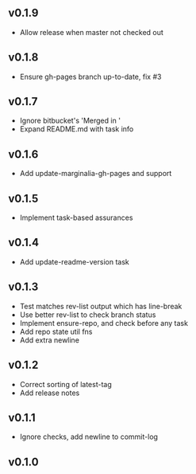## v0.1.9

- Allow release when master not checked out

## v0.1.8

- Ensure gh-pages branch up-to-date, fix #3

## v0.1.7

- Ignore bitbucket's 'Merged in '
- Expand README.md with task info

## v0.1.6

- Add update-marginalia-gh-pages and support

## v0.1.5

- Implement task-based assurances

## v0.1.4

- Add update-readme-version task

## v0.1.3

- Test matches rev-list output which has line-break
- Use better rev-list to check branch status
- Implement ensure-repo, and check before any task
- Add repo state util fns
- Add extra newline
## v0.1.2

- Correct sorting of latest-tag
- Add release notes
## v0.1.1

- Ignore checks, add newline to commit-log
## v0.1.0

